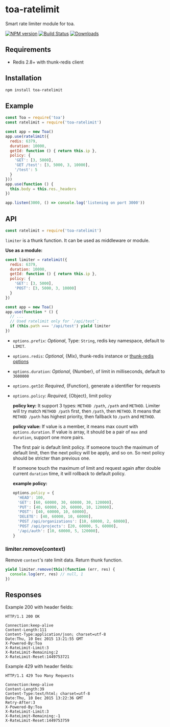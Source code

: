 # toa-ratelimit

Smart rate limiter module for toa.

[![NPM version][npm-image]][npm-url]
[![Build Status][travis-image]][travis-url]
[![Downloads][downloads-image]][downloads-url]

## Requirements

- Redis 2.8+ with thunk-redis client

## Installation

```sh
npm install toa-ratelimit
```

## Example

```js
const Toa = require('toa')
const ratelimit = require('toa-ratelimit')

const app = new Toa()
app.use(ratelimit({
  redis: 6379,
  duration: 10000,
  getId: function () { return this.ip },
  policy: {
    'GET': [3, 5000],
    'GET /test': [3, 5000, 3, 10000],
    '/test': 5
  }
}))
app.use(function () {
  this.body = this.res._headers
})

app.listen(3000, () => console.log('listening on port 3000'))
```

## API

```js
const ratelimit = require('toa-ratelimit')
```

`limiter` is a thunk function. It can be used as middleware or module.

**Use as a module:**

```js
const limiter = ratelimit({
  redis: 6379,
  duration: 10000,
  getId: function () { return this.ip },
  policy: {
    'GET': [3, 5000],
    'POST': [3, 5000, 3, 10000]
  }
})

const app = new Toa()
app.use(function * () {
  // ...
  // Used ratelimit only for `/api/test`:
  if (this.path === '/api/test') yield limiter
})
```

- `options.prefix`: *Optional*, Type: `String`, redis key namespace, default to `LIMIT`.
- `options.redis`: *Optional*, {Mix}, thunk-redis instance or [thunk-redis options](https://github.com/thunks/thunk-redis#api-more)
- `options.duration`: *Optional*, {Number}, of limit in milliseconds, default to `3600000`
- `options.getId`: *Required*, {Function}, generate a identifier for requests
- `options.policy`: *Required*, {Object}, limit policy

    **policy key:**
    It support 3 types: `METHOD /path`, `/path` and `METHOD`. Limiter will try match `METHOD /path` first, then `/path`, then `METHOD`. It means that `METHOD /path` has highest priority, then fallback to `/path` and `METHOD`.

    **policy value:**
    If value is a member, it means max count with `options.duration`. If value is array, it should be a pair of `max` and `duration`, support one more pairs.

    The first pair is default limit policy. If someone touch the maximum of default limit,
    then the next policy will be apply, and so on. So next policy should be stricter than previous one.

    If someone touch the maximum of limit and request again after double current `duration` time, it will rollback to default policy.

    **example policy:**
    ```js
    options.policy = {
      'HEAD': 100,
      'GET': [60, 60000, 30, 60000, 30, 120000],
      'PUT': [40, 60000, 20, 60000, 10, 120000],
      'POST': [40, 60000, 10, 60000],
      'DELETE': [40, 60000, 10, 60000],
      'POST /api/organizations': [10, 60000, 2, 60000],
      'POST /api/projects': [20, 60000, 5, 60000],
      '/api/auth': [10, 60000, 5, 120000],
    }
    ```

### limiter.remove(context)

Remove `context`'s rate limit data. Return thunk function.

```js
yield limiter.remove(this)(function (err, res) {
  console.log(err, res) // null, 1
})
```

## Responses

Example 200 with header fields:

```text
HTTP/1.1 200 OK

Connection:keep-alive
Content-Length:111
Content-Type:application/json; charset=utf-8
Date:Thu, 10 Dec 2015 13:21:55 GMT
X-Powered-By:Toa
X-RateLimit-Limit:3
X-RateLimit-Remaining:2
X-RateLimit-Reset:1449753721
```

Example 429 with header fields:

```text
HTTP/1.1 429 Too Many Requests

Connection:keep-alive
Content-Length:39
Content-Type:text/html; charset=utf-8
Date:Thu, 10 Dec 2015 13:22:36 GMT
Retry-After:3
X-Powered-By:Toa
X-RateLimit-Limit:3
X-RateLimit-Remaining:-1
X-RateLimit-Reset:1449753759
```

[npm-url]: https://npmjs.org/package/toa-ratelimit
[npm-image]: http://img.shields.io/npm/v/toa-ratelimit.svg

[travis-url]: https://travis-ci.org/toajs/toa-ratelimit
[travis-image]: http://img.shields.io/travis/toajs/toa-ratelimit.svg

[downloads-url]: https://npmjs.org/package/toa-ratelimit
[downloads-image]: http://img.shields.io/npm/dm/toa-ratelimit.svg?style=flat-square
